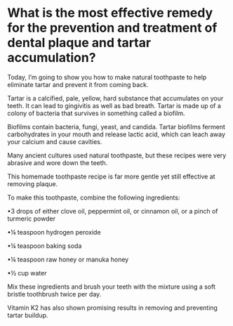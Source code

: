 # What is the most effective remedy for the prevention and treatment of dental plaque and tartar accumulation?

Today, I’m going to show you how to make natural toothpaste to help eliminate tartar and prevent it from coming back.

Tartar is a calcified, pale, yellow, hard substance that accumulates on your teeth. It can lead to gingivitis as well as bad breath. Tartar is made up of a colony of bacteria that survives in something called a biofilm.

Biofilms contain bacteria, fungi, yeast, and candida. Tartar biofilms ferment carbohydrates in your mouth and release lactic acid, which can leach away your calcium and cause cavities.

Many ancient cultures used natural toothpaste, but these recipes were very abrasive and wore down the teeth.

This homemade toothpaste recipe is far more gentle yet still effective at removing plaque.

To make this toothpaste, combine the following ingredients:

•3 drops of either clove oil, peppermint oil, or cinnamon oil, or a pinch of turmeric powder

•¼ teaspoon hydrogen peroxide

•¼ teaspoon baking soda

•¼ teaspoon raw honey or manuka honey

•½ cup water

Mix these ingredients and brush your teeth with the mixture using a soft bristle toothbrush twice per day.

Vitamin K2 has also shown promising results in removing and preventing tartar buildup.